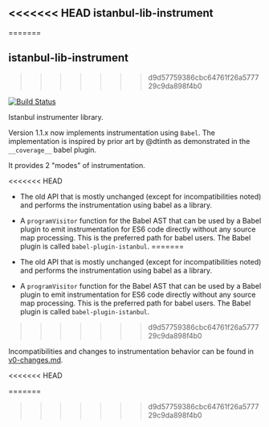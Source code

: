 <<<<<<< HEAD
istanbul-lib-instrument
-----------------------
=======
## istanbul-lib-instrument
>>>>>>> d9d57759386cbc64761f26a577729c9da898f4b0

[![Build Status](https://travis-ci.org/istanbuljs/istanbul-lib-instrument.svg?branch=master)](https://travis-ci.org/istanbuljs/istanbul-lib-instrument)

Istanbul instrumenter library.

Version 1.1.x now implements instrumentation using `Babel`. The implementation is inspired
by prior art by @dtinth as demonstrated in the `__coverage__` babel plugin.

It provides 2 "modes" of instrumentation.

<<<<<<< HEAD
* The old API that is mostly unchanged (except for incompatibilities noted) and
  performs the instrumentation using babel as a library.

* A `programVisitor` function for the Babel AST that can be used by a Babel plugin
  to emit instrumentation for ES6 code directly without any source map
  processing. This is the preferred path for babel users. The Babel plugin is
  called `babel-plugin-istanbul`.
=======
-   The old API that is mostly unchanged (except for incompatibilities noted) and
    performs the instrumentation using babel as a library.

-   A `programVisitor` function for the Babel AST that can be used by a Babel plugin
    to emit instrumentation for ES6 code directly without any source map
    processing. This is the preferred path for babel users. The Babel plugin is
    called `babel-plugin-istanbul`.
>>>>>>> d9d57759386cbc64761f26a577729c9da898f4b0

Incompatibilities and changes to instrumentation behavior can be found in
[v0-changes.md](v0-changes.md).

<<<<<<< HEAD

=======
>>>>>>> d9d57759386cbc64761f26a577729c9da898f4b0
